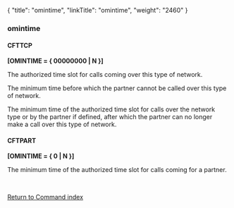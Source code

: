 {
    "title": "omintime",
    "linkTitle": "omintime",
    "weight": "2460"
}<span id="omintime"></span>

### omintime

#### CFTTCP

****\[OMINTIME = { 00000000
| N }\]****

The authorized time slot for calls coming over this type of network.

The minimum time before which the partner cannot be called over this
type of network.

The minimum time of the authorized time slot for calls over the network
type or by the partner if defined, after which the partner can no longer
make a call over this type of network.

#### CFTPART

****\[OMINTIME = { 0
| N }\]****

The minimum time of
the authorized time slot for calls coming for a partner.

 

[Return to Command index](../../)
